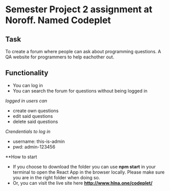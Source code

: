 # Semester Project 2 assignment at Noroff. Named Codeplet 

## Task
To create a forum where people can ask about programming questions. A QA website for programmers to help eachother out. 

## Functionality
- You can log in
- You can search the forum for questions without being logged in

_logged in users can_
- create own questions
- edit said questions
- delete said questions

_Crendentials to log in_
- username: this-is-admin
- pwd: admin-123456

**How to start

- If you choose to download the folder you can use **npm start** in your terminal to open the React App in the browser locally. Please make sure you are in the right folder when doing so. 
- Or, you can visit the live site here **http://www.hlna.one/codeplet/**
